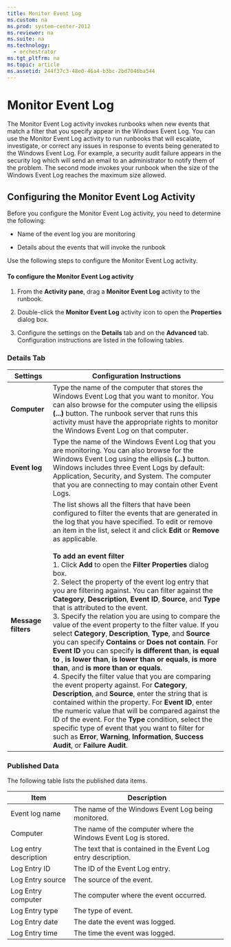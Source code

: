 ```yaml
---
title: Monitor Event Log
ms.custom: na
ms.prod: system-center-2012
ms.reviewer: na
ms.suite: na
ms.technology: 
  - orchestrator
ms.tgt_pltfrm: na
ms.topic: article
ms.assetid: 244f37c3-48e0-46a4-b3bc-2bd7046ba544
---
```

# Monitor Event Log
The Monitor Event Log activity invokes runbooks when new events that match a filter that you specify appear in the Windows Event Log. You can use the Monitor Event Log activity to run runbooks that will escalate, investigate, or correct any issues in response to events being generated to the Windows Event Log. For example, a security audit failure appears in the security log which will send an email to an administrator to notify them of the problem.  The second mode invokes your runbook when the size of the Windows Event Log reaches the maximum size allowed.

## Configuring the Monitor Event Log Activity
Before you configure the Monitor Event Log activity, you need to determine the following:

-   Name of the event log you are monitoring

-   Details about the events that will invoke the runbook

Use the following steps to configure the Monitor Event Log activity.

#### To configure the Monitor Event Log activity

1.  From the **Activity pane**, drag a **Monitor Event Log** activity to the runbook.

2.  Double\-click the **Monitor Event Log** activity icon to open the **Properties** dialog box.

3.  Configure the settings on the **Details** tab and on the **Advanced** tab. Configuration instructions are listed in the following tables.

### Details Tab

|Settings|Configuration Instructions|
|------------|------------------------------|
|**Computer**|Type the name of the computer that stores the Windows Event Log that you want to monitor. You can also browse for the computer using the ellipsis **\(...\)** button. The runbook server that runs this activity must have the appropriate rights to monitor the Windows Event Log on that computer.|
|**Event log**|Type the name of the Windows Event Log that you are monitoring. You can also browse for the Windows Event Log using the ellipsis **\(...\)** button. Windows includes three Event Logs by default: Application, Security, and System. The computer that you are connecting to may contain other Event Logs.|
|**Message filters**|The list shows all the filters that have been configured to filter the events that are generated in the log that you have specified. To edit or remove an item in the list, select it and click **Edit** or **Remove** as applicable.<br /><br />**To add an event filter**<br />1.  Click **Add** to open the **Filter Properties** dialog box.<br />2.  Select the property of the event log entry that you are filtering against. You can filter against the **Category**, **Description**, **Event ID**, **Source**, and **Type** that is attributed to the event.<br />3.  Specify the relation you are using to compare the value of the event property to the filter value. If you select **Category**, **Description**, **Type**, and **Source** you can specify **Contains** or **Does not contain**. For **Event ID** you can specify **is different than**, **is equal to** , **is lower than**, **is lower than or equals**, **is more than**, and **is more than or equals**.<br />4.  Specify the filter value that you are comparing the event property against. For **Category**, **Description**, and **Source**, enter the string that is contained within the property. For **Event ID**, enter the numeric value that will be compared against the ID of the event. For the **Type** condition, select the specific type of event that you want to filter for such as **Error**, **Warning**, **Information**, **Success Audit**, or **Failure Audit**.|

### Published Data
The following table lists the published data items.

|Item|Description|
|--------|---------------|
|Event log name|The name of the Windows Event Log being monitored.|
|Computer|The name of the computer where the Windows Event Log is stored.|
|Log entry description|The text that is contained in the Event Log entry description.|
|Log Entry ID|The ID of the Event Log entry.|
|Log Entry source|The source of the event.|
|Log Entry computer|The computer where the event occurred.|
|Log Entry type|The type of event.|
|Log Entry date|The date the event was logged.|
|Log Entry time|The time the event was logged.|


